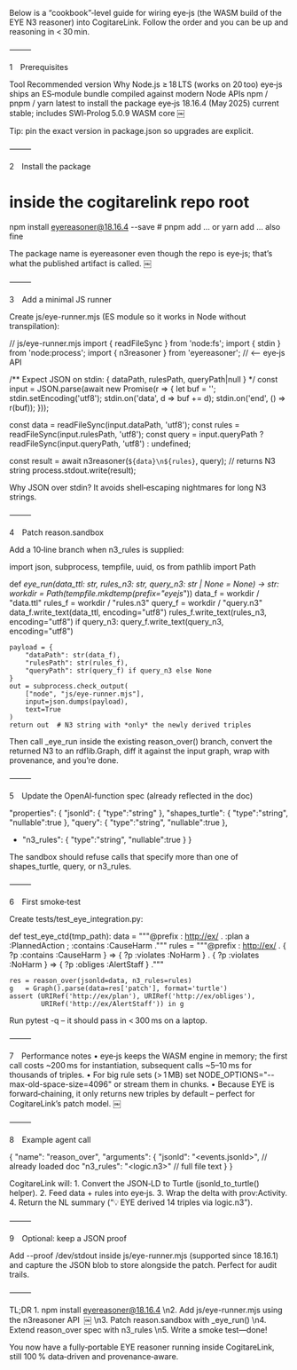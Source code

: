 Below is a “cookbook”‑level guide for wiring eye‑js (the WASM build of the EYE N3 reasoner) into CogitareLink.  Follow the order and you can be up and reasoning in < 30 min.

⸻

1 Prerequisites

Tool	Recommended version	Why
Node.js	≥ 18 LTS (works on 20 too)	eye‑js ships an ES‑module bundle compiled against modern Node APIs
npm / pnpm / yarn	latest	to install the package
eye‑js	18.16.4 (May 2025)	current stable; includes SWI‑Prolog 5.0.9 WASM core  ￼

Tip: pin the exact version in package.json so upgrades are explicit.

⸻

2 Install the package

# inside the cogitarelink repo root
npm install eyereasoner@18.16.4 --save           # pnpm add …  or  yarn add … also fine

The package name is eyereasoner even though the repo is eye‑js; that’s what the published artifact is called.   ￼

⸻

3 Add a minimal JS runner

Create js/eye-runner.mjs (ES module so it works in Node without transpilation):

// js/eye-runner.mjs
import { readFileSync } from 'node:fs';
import { stdin } from 'node:process';
import { n3reasoner } from 'eyereasoner';          // <-- eye‑js API

/** Expect JSON on stdin: { dataPath, rulesPath, queryPath|null } */
const input = JSON.parse(await new Promise(r => {
  let buf = ''; stdin.setEncoding('utf8');
  stdin.on('data', d => buf += d);
  stdin.on('end', () => r(buf));
}));

const data   = readFileSync(input.dataPath,  'utf8');
const rules  = readFileSync(input.rulesPath, 'utf8');
const query  = input.queryPath ? readFileSync(input.queryPath, 'utf8') : undefined;

const result = await n3reasoner(`${data}\n${rules}`, query); // returns N3 string
process.stdout.write(result);

Why JSON over stdin? It avoids shell‑escaping nightmares for long N3 strings.

⸻

4 Patch reason.sandbox

Add a 10‑line branch when n3_rules is supplied:

import json, subprocess, tempfile, uuid, os
from pathlib import Path

def _eye_run(data_ttl: str, rules_n3: str, query_n3: str | None = None) -> str:
    workdir = Path(tempfile.mkdtemp(prefix="eyejs_"))
    data_f  = workdir / "data.ttl"
    rules_f = workdir / "rules.n3"
    query_f = workdir / "query.n3"
    data_f.write_text(data_ttl,  encoding="utf8")
    rules_f.write_text(rules_n3, encoding="utf8")
    if query_n3: query_f.write_text(query_n3, encoding="utf8")

    payload = {
        "dataPath": str(data_f),
        "rulesPath": str(rules_f),
        "queryPath": str(query_f) if query_n3 else None
    }
    out = subprocess.check_output(
        ["node", "js/eye-runner.mjs"],
        input=json.dumps(payload),
        text=True
    )
    return out  # N3 string with *only* the newly derived triples

Then call _eye_run inside the existing reason_over() branch, convert the returned N3 to an rdflib.Graph, diff it against the input graph, wrap with provenance, and you’re done.

⸻

5 Update the OpenAI‑function spec (already reflected in the doc)

 "properties": {
   "jsonld":      { "type":"string" },
   "shapes_turtle": { "type":"string", "nullable":true },
   "query":         { "type":"string", "nullable":true },
+  "n3_rules":      { "type":"string", "nullable":true }
 }

The sandbox should refuse calls that specify more than one of shapes_turtle, query, or n3_rules.

⸻

6 First smoke‑test

Create tests/test_eye_integration.py:

def test_eye_ctd(tmp_path):
    data = \"\"\"@prefix : <http://ex/> .
              :plan a :PlannedAction ; :contains :CauseHarm .\"\"\"
    rules = \"\"\"@prefix : <http://ex/> .
               { ?p :contains :CauseHarm } => { ?p :violates :NoHarm } .
               { ?p :violates :NoHarm } => { ?p :obliges  :AlertStaff } .\"\"\"

    res = reason_over(jsonld=data, n3_rules=rules)
    g   = Graph().parse(data=res['patch'], format='turtle')
    assert (URIRef('http://ex/plan'), URIRef('http://ex/obliges'),
            URIRef('http://ex/AlertStaff')) in g

Run pytest -q – it should pass in < 300 ms on a laptop.

⸻

7 Performance notes
	•	eye‑js keeps the WASM engine in memory; the first call costs ~200 ms for instantiation, subsequent calls ~5–10 ms for thousands of triples.
	•	For big rule sets (> 1 MB) set NODE_OPTIONS="--max-old-space-size=4096" or stream them in chunks.
	•	Because EYE is forward‑chaining, it only returns new triples by default – perfect for CogitareLink’s patch model.   ￼

⸻

8 Example agent call

{
  "name": "reason_over",
  "arguments": {
    "jsonld": "<events.jsonld>",          // already loaded doc
    "n3_rules": "<logic.n3>"              // full file text
  }
}

CogitareLink will:
	1.	Convert the JSON‑LD to Turtle (jsonld_to_turtle() helper).
	2.	Feed data + rules into eye‑js.
	3.	Wrap the delta with prov:Activity.
	4.	Return the NL summary (“💡 EYE derived 14 triples via logic.n3”).

⸻

9 Optional: keep a JSON proof

Add --proof /dev/stdout inside js/eye-runner.mjs (supported since 18.16.1) and capture the JSON blob to store alongside the patch.  Perfect for audit trails.

⸻

TL;DR
	1.	npm install eyereasoner@18.16.4  \n2. Add js/eye-runner.mjs using the n3reasoner API  ￼  \n3. Patch reason.sandbox with _eye_run()  \n4. Extend reason_over spec with n3_rules  \n5. Write a smoke test—done!

You now have a fully‑portable EYE reasoner running inside CogitareLink, still 100 % data‑driven and provenance‑aware.